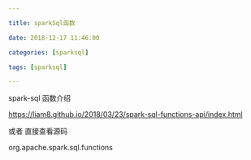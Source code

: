 ```yaml
---

title: sparkSql函数

date: 2018-12-17 11:46:00

categories: [sparksql]

tags: [sparksql]

---
```




spark-sql 函数介绍

<!--more-->


https://liam8.github.io/2018/03/23/spark-sql-functions-api/index.html

或者 直接查看源码

org.apache.spark.sql.functions